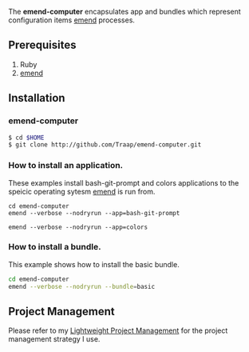 The **emend-computer** encapsulates app and bundles which represent
configuration items [emend](https://github.com/emend) processes.

## Prerequisites
1. Ruby
2. [emend](https://github.com/Traap/emend)

## Installation
### emend-computer 
```bash
$ cd $HOME
$ git clone http://github.com/Traap/emend-computer.git
```

### How to install an application. 
These examples install bash-git-prompt and colors applications to the speicic
operating sytesm [emend](https://github.com/emend) is run from.

```
cd emend-computer
emend --verbose --nodryrun --app=bash-git-prompt

emend --verbose --nodryrun --app=colors
```

### How to install a bundle. 
This example shows how to install the basic bundle. 

```bash
cd emend-computer
emend --verbose --nodryrun --bundle=basic

```
## Project Management
Please refer to my [Lightweight Project Management](https://github.com/Traap/lpm)
for the project management strategy I use.
